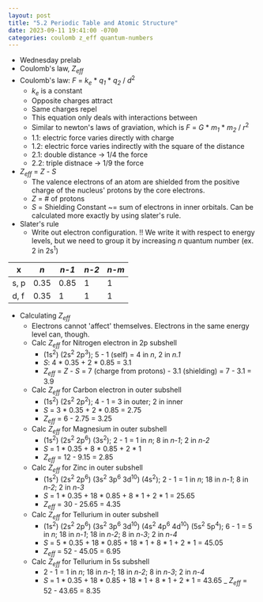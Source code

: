 ```yaml
---
layout: post
title: "5.2 Periodic Table and Atomic Structure"
date: 2023-09-11 19:41:00 -0700
categories: coulomb z_eff quantum-numbers
---
```


- Wednesday prelab
- Coulomb's law, _Z<sub>eff</sub>_
- Coulomb's law: _F_ = _k<sub>e</sub>_ \* _q<sub>1</sub>_ \* _q<sub>2</sub>_ / _d_<sup>2</sup>
    - _k<sub>e</sub>_ is a constant
    - Opposite charges attract
    - Same charges repel
    - This equation only deals with interactions between 
    - Similar to newton's laws of graviation, which is _F_ = _G_ \* _m<sub>1</sub>_ \* _m<sub>2</sub>_ / _r_<sup>2</sup>
    - 1.1: electric force varies directly with charge
    - 1.2: electric force varies indirectly with the square of the distance
    - 2.1: double distance -> 1/4 the force
    - 2.2: triple distnace -> 1/9 the force
- _Z<sub>eff</sub>_ = _Z_ - _S_
    - The valence electrons of an atom are shielded from the positive charge of the nucleus' protons by the core electrons.
    - _Z_ = # of protons
    - _S_ = Shielding Constant ~= sum of electrons in inner orbitals. Can be calculated more exactly by using slater's rule.
- Slater's rule
    - Write out electron configuration. !! We write it with respect to energy levels, but we need to group it by increasing _n_ quantum number (ex. 2 in 2s<sup>1</sup>)

| x     | _n_   | _n-1_ | _n-2_ | _n-m_ |
| ----- | ----- | ----- | ----- | ----- |
| s, p  | 0.35  | 0.85  | 1     | 1     |
| d, f  | 0.35  | 1     | 1     | 1     |

- Calculating _Z<sub>eff</sub>_
    - Electrons cannot 'affect' themselves. Electrons in the same energy level can, though.
    - Calc _Z<sub>eff</sub>_ for Nitrogen electron in 2p subshell
        - (1s<sup>2</sup>) (2s<sup>2</sup> 2p<sup>3</sup>); 5 - 1 (self) = 4 in _n_, 2 in _n.1_
        - _S_: 4 \* 0.35 + 2 \* 0.85 = 3.1
        - _Z<sub>eff</sub>_ 
            = _Z_ - _S_ 
            = 7 (charge from protons) - 3.1 (shielding) 
            = 7 - 3.1 
            = 3.9
    - Calc _Z<sub>eff</sub>_ for Carbon electron in outer subshell
        - (1s<sup>2</sup>) (2s<sup>2</sup> 2p<sup>2</sup>); 4 - 1 = 3 in outer; 2 in inner
        - _S_ = 3 \* 0.35 + 2 \* 0.85 = 2.75
        - _Z<sub>eff</sub>_
            = 6 - 2.75
            = 3.25
    - Calc _Z<sub>eff</sub>_ for Magnesium in outer subshell
        - (1s<sup>2</sup>) (2s<sup>2</sup> 2p<sup>6</sup>) (3s<sup>2</sup>); 2 - 1 = 1 in _n_; 8 in _n-1_; 2 in _n-2_
        - _S_ = 1 \* 0.35 + 8 \* 0.85 + 2 \* 1
        - _Z<sub>eff</sub>_
            = 12 - 9.15
            = 2.85
    - Calc _Z<sub>eff</sub>_ for Zinc in outer subshell
         - (1s<sup>2</sup>) (2s<sup>2</sup> 2p<sup>6</sup>) (3s<sup>2</sup> 3p<sup>6</sup> 3d<sup>10</sup>) (4s<sup>2</sup>); 2 - 1 = 1 in _n_; 18 in _n-1_; 8 in _n-2_; 2 in _n-3_
         - _S_ = 1 \* 0.35 + 18 \* 0.85 + 8 \* 1 + 2 \* 1 = 25.65
         - _Z<sub>eff</sub>_
            = 30 - 25.65 = 4.35
    - Calc _Z<sub>eff</sub>_ for Tellurium in outer subshell
        - (1s<sup>2</sup>) (2s<sup>2</sup> 2p<sup>6</sup>) (3s<sup>2</sup> 3p<sup>6</sup> 3d<sup>10</sup>) (4s<sup>2</sup> 4p<sup>6</sup> 4d<sup>10</sup>) (5s<sup>2</sup> 5p<sup>4</sup>); 6 - 1 = 5 in _n_; 18 in _n-1_; 18 in _n-2_; 8 in _n-3_; 2 in _n-4_
        - _S_ = 5 \* 0.35 + 18 \* 0.85 + 18 \* 1 + 8 \* 1 + 2 \* 1 = 45.05
        - _Z<sub>eff</sub>_
            = 52 - 45.05
            = 6.95
    - Calc _Z<sub>eff</sub>_ for Tellurium in 5s subshell
        - 2 - 1 = 1 in _n_; 18 in _n-1_; 18 in _n-2_; 8 in _n-3_; 2 in _n-4_
        - _S_ = 1 \* 0.35 + 18 \* 0.85 + 18 \* 1 + 8 \* 1 + 2 \* 1 = 43.65
        _ _Z<sub>eff</sub>_
            = 52 - 43.65
            = 8.35
